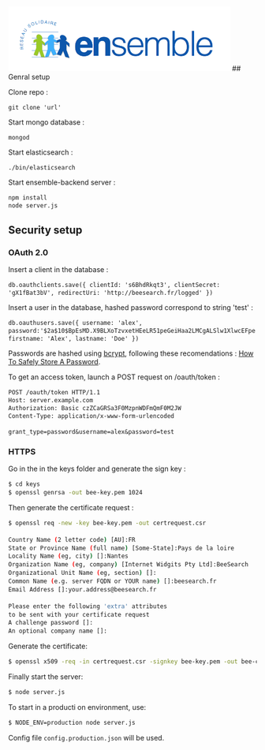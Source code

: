 <img src="./public/images/logo/ensemble2@0,5x.png" alt="Ensemble" width="450px;"/>
## Genral setup

Clone repo :
```
git clone 'url'
```

Start mongo database :
```
mongod
```

Start elasticsearch :
```
./bin/elasticsearch
```

Start ensemble-backend server :
```
npm install
node server.js
```


## Security setup

### OAuth 2.0

Insert a client in the database :

```
db.oauthclients.save({ clientId: 's6BhdRkqt3', clientSecret: 'gX1fBat3bV', redirectUri: 'http://beesearch.fr/logged' })
```

Insert a user in the database, hashed password correspond to string 'test' :

```
db.oauthusers.save({ username: 'alex', password:'$2a$10$BpEsMD.X9BLXoTzvxetHEeLR51peGeiHaa2LMCgALSlw1XlwcEFpe', firstname: 'Alex', lastname: 'Doe' })
```

Passwords are hashed using [bcrypt](https://github.com/ncb000gt/node.bcrypt.js), following these recomendations : [How To Safely Store A Password](http://codahale.com/how-to-safely-store-a-password/).

To get an access token, launch a POST request on /oauth/token :

```
POST /oauth/token HTTP/1.1
Host: server.example.com
Authorization: Basic czZCaGRSa3F0MzpnWDFmQmF0M2JW
Content-Type: application/x-www-form-urlencoded

grant_type=password&username=alex&password=test
```

### HTTPS

Go in the in the keys folder and generate the sign key :

```bash
$ cd keys
$ openssl genrsa -out bee-key.pem 1024
```

Then generate the certificate request :

```bash
$ openssl req -new -key bee-key.pem -out certrequest.csr

Country Name (2 letter code) [AU]:FR
State or Province Name (full name) [Some-State]:Pays de la loire
Locality Name (eg, city) []:Nantes
Organization Name (eg, company) [Internet Widgits Pty Ltd]:BeeSearch
Organizational Unit Name (eg, section) []:
Common Name (e.g. server FQDN or YOUR name) []:beesearch.fr
Email Address []:your.address@beesearch.fr

Please enter the following 'extra' attributes
to be sent with your certificate request
A challenge password []:
An optional company name []:
```

Generate the certificate:

```bash
$ openssl x509 -req -in certrequest.csr -signkey bee-key.pem -out bee-cert.pem
```

Finally start the server:
```bash
$ node server.js
```

To start in a producti
on environment, use:
```bash
$ NODE_ENV=production node server.js
```

Config file `config.production.json` will be used.
